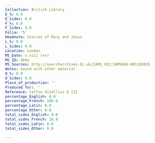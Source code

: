 ```yaml
---
Collection: British Library
E_%: 0.0
E_Sides: 0.0
F_%: 0.0
F_Sides: 0.0
Folia: '5'
Headnote: Stories of Mary and Jesus
L_%: 0.0
L_Sides: 0.0
Location: London
MS_Date: s.xiii (ex)
MS_ID: 460a
MS_Sources: http://searcharchives.bl.uk/IAMS_VU2:IAMS040-001103035
Notes: bound with other material
O_%: 0.0
O_Sides: 0.0
Place_of_production: ''
Produced_for: ''
Reference: Cotton Vitellius D III
percentage_English: 0.0
percentage_French: 100.0
percentage_Latin: 0.0
percentage_Other: 0.0
total_sides_English: 0.0
total_sides_French: 10.0
total_sides_Latin: 0.0
total_sides_Other: 0.0

---
```

